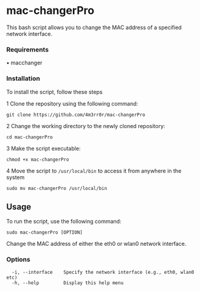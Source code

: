 # mac-changerPro

This bash script allows you to change the MAC address of a specified network interface.


### Requirements
• macchanger

### Installation

To install the script, follow these steps <br>

1 Clone the repository using the following command:
    
    git clone https://github.com/4m3rr0r/mac-changerPro

2 Change the working directory to the newly cloned repository:

    cd mac-changerPro
    
3 Make the script executable:

    chmod +x mac-changerPro


4 Move the script to `/usr/local/bin` to access it from anywhere in the system
    
    sudo mv mac-changerPro /usr/local/bin

## Usage

To run the script, use the following command:

    sudo mac-changerPro [OPTION] 
    
 Change the MAC address of either the eth0 or wlan0 network interface.
 
 ### Options
      -i, --interface    Specify the network interface (e.g., eth0, wlan0 etc)  
      -h, --help         Display this help menu

      
 
 

